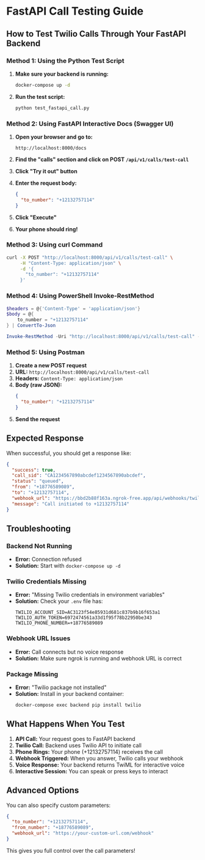 # FastAPI Call Testing Guide

## How to Test Twilio Calls Through Your FastAPI Backend

### Method 1: Using the Python Test Script

1. **Make sure your backend is running:**
   ```bash
   docker-compose up -d
   ```

2. **Run the test script:**
   ```bash
   python test_fastapi_call.py
   ```

### Method 2: Using FastAPI Interactive Docs (Swagger UI)

1. **Open your browser and go to:**
   ```
   http://localhost:8000/docs
   ```

2. **Find the "calls" section and click on POST `/api/v1/calls/test-call`**

3. **Click "Try it out" button**

4. **Enter the request body:**
   ```json
   {
     "to_number": "+12132757114"
   }
   ```

5. **Click "Execute"**

6. **Your phone should ring!**

### Method 3: Using curl Command

```bash
curl -X POST "http://localhost:8000/api/v1/calls/test-call" \
     -H "Content-Type: application/json" \
     -d '{
       "to_number": "+12132757114"
     }'
```

### Method 4: Using PowerShell Invoke-RestMethod

```powershell
$headers = @{'Content-Type' = 'application/json'}
$body = @{
    to_number = "+12132757114"
} | ConvertTo-Json

Invoke-RestMethod -Uri "http://localhost:8000/api/v1/calls/test-call" -Method POST -Headers $headers -Body $body
```

### Method 5: Using Postman

1. **Create a new POST request**
2. **URL:** `http://localhost:8000/api/v1/calls/test-call`
3. **Headers:** `Content-Type: application/json`
4. **Body (raw JSON):**
   ```json
   {
     "to_number": "+12132757114"
   }
   ```
5. **Send the request**

## Expected Response

When successful, you should get a response like:

```json
{
  "success": true,
  "call_sid": "CA1234567890abcdef1234567890abcdef",
  "status": "queued",
  "from": "+18776589089",
  "to": "+12132757114",
  "webhook_url": "https://bbd2b88f163a.ngrok-free.app/api/webhooks/twilio/voice",
  "message": "Call initiated to +12132757114"
}
```

## Troubleshooting

### Backend Not Running
- **Error:** Connection refused
- **Solution:** Start with `docker-compose up -d`

### Twilio Credentials Missing
- **Error:** "Missing Twilio credentials in environment variables"
- **Solution:** Check your `.env` file has:
  ```
  TWILIO_ACCOUNT_SID=AC3123f54e85931d681c837b9b16f653a1
  TWILIO_AUTH_TOKEN=6972474561a33d1f95f78b22950be343
  TWILIO_PHONE_NUMBER=+18776589089
  ```

### Webhook URL Issues
- **Error:** Call connects but no voice response
- **Solution:** Make sure ngrok is running and webhook URL is correct

### Package Missing
- **Error:** "Twilio package not installed"
- **Solution:** Install in your backend container:
  ```bash
  docker-compose exec backend pip install twilio
  ```

## What Happens When You Test

1. **API Call:** Your request goes to FastAPI backend
2. **Twilio Call:** Backend uses Twilio API to initiate call
3. **Phone Rings:** Your phone (+12132757114) receives the call
4. **Webhook Triggered:** When you answer, Twilio calls your webhook
5. **Voice Response:** Your backend returns TwiML for interactive voice
6. **Interactive Session:** You can speak or press keys to interact

## Advanced Options

You can also specify custom parameters:

```json
{
  "to_number": "+12132757114",
  "from_number": "+18776589089",
  "webhook_url": "https://your-custom-url.com/webhook"
}
```

This gives you full control over the call parameters!
